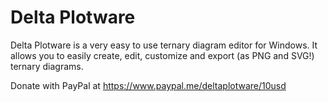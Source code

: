 # Delta Plotware

Delta Plotware is a very easy to use ternary diagram editor for Windows. It allows you to easily create, edit, customize and export (as PNG and SVG!) ternary diagrams.

Donate with PayPal at https://www.paypal.me/deltaplotware/10usd
